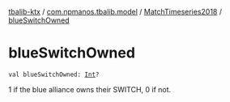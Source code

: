 [tbalib-ktx](../../index.md) / [com.npmanos.tbalib.model](../index.md) / [MatchTimeseries2018](index.md) / [blueSwitchOwned](./blue-switch-owned.md)

# blueSwitchOwned

`val blueSwitchOwned: `[`Int`](https://kotlinlang.org/api/latest/jvm/stdlib/kotlin/-int/index.html)`?`

1 if the blue alliance owns their SWITCH, 0 if not.

